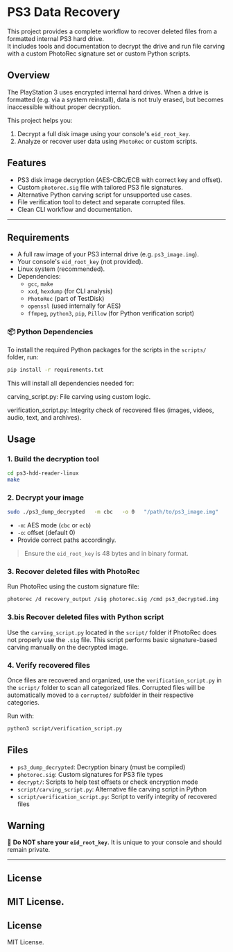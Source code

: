 # PS3 Data Recovery

This project provides a complete workflow to recover deleted files from a formatted internal PS3 hard drive.  
It includes tools and documentation to decrypt the drive and run file carving with a custom PhotoRec signature set or custom Python scripts.

## Overview

The PlayStation 3 uses encrypted internal hard drives. When a drive is formatted (e.g. via a system reinstall), data is not truly erased, but becomes inaccessible without proper decryption.

This project helps you:
1. Decrypt a full disk image using your console's `eid_root_key`.
2. Analyze or recover user data using `PhotoRec` or custom scripts.

## Features

- PS3 disk image decryption (AES-CBC/ECB with correct key and offset).
- Custom `photorec.sig` file with tailored PS3 file signatures.
- Alternative Python carving script for unsupported use cases.
- File verification tool to detect and separate corrupted files.
- Clean CLI workflow and documentation.

---

## Requirements

- A full raw image of your PS3 internal drive (e.g. `ps3_image.img`).
- Your console's `eid_root_key` (not provided).
- Linux system (recommended).
- Dependencies:
  - `gcc`, `make`
  - `xxd`, `hexdump` (for CLI analysis)
  - `PhotoRec` (part of TestDisk)
  - `openssl` (used internally for AES)
  - `ffmpeg`, `python3`, `pip`, `Pillow` (for Python verification script)

### 📦 Python Dependencies

To install the required Python packages for the scripts in the `scripts/` folder, run:

```bash
pip install -r requirements.txt
```
This will install all dependencies needed for:

carving_script.py: File carving using custom logic.

verification_script.py: Integrity check of recovered files (images, videos, audio, text, and archives).


## Usage

### 1. Build the decryption tool

```bash
cd ps3-hdd-reader-linux
make
```

### 2. Decrypt your image

```bash
sudo ./ps3_dump_decrypted   -m cbc   -o 0   "/path/to/ps3_image.img"   "/path/to/ps3_decrypted.img"   "./eid_root_key"
```

- `-m`: AES mode (`cbc` or `ecb`)
- `-o`: offset (default 0)
- Provide correct paths accordingly.

> Ensure the `eid_root_key` is 48 bytes and in binary format.

### 3. Recover deleted files with PhotoRec

Run PhotoRec using the custom signature file:

```bash
photorec /d recovery_output /sig photorec.sig /cmd ps3_decrypted.img
```

### 3.bis Recover deleted files with Python script

Use the `carving_script.py` located in the `script/` folder if PhotoRec does not properly use the `.sig` file.
This script performs basic signature-based carving manually on the decrypted image.

### 4. Verify recovered files

Once files are recovered and organized, use the `verification_script.py` in the `script/` folder to scan all categorized files.
Corrupted files will be automatically moved to a `corrupted/` subfolder in their respective categories.

Run with:
```bash
python3 script/verification_script.py
```

## Files

- `ps3_dump_decrypted`: Decryption binary (must be compiled)
- `photorec.sig`: Custom signatures for PS3 file types
- `decrypt/`: Scripts to help test offsets or check encryption mode
- `script/carving_script.py`: Alternative file carving script in Python
- `script/verification_script.py`: Script to verify integrity of recovered files

## Warning

🚫 **Do NOT share your `eid_root_key`.** It is unique to your console and should remain private.

---

## License

MIT License.
---

## License

MIT License.
